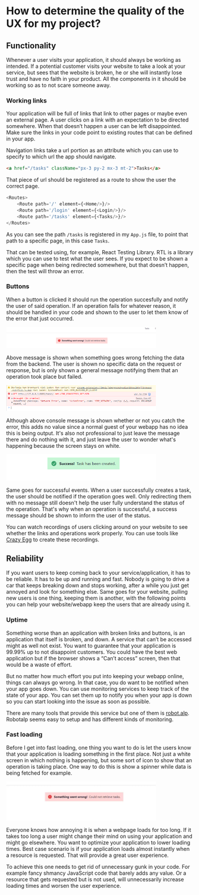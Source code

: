 # How to determine the quality of the UX for my project?

## Functionality

Whenever a user visits your application, it should always be working as intended. If a potential customer visits your website to take a look at your service, but sees that the website is broken, he or she will instantly lose trust and have no faith in your product. All the components in it should be working so as to not scare someone away.

### Working links

Your application will be full of links that link to other pages or maybe even an external page. A user clicks on a link with an expectation to be directed somewhere. When that doesn’t happen a user can be left disappointed. Make sure the links in your code point to existing routes that can be defined in your app.

Navigation links take a url portion as an attribute which you can use to specify to which url the app should navigate.
```html
<a href="/tasks" className="px-3 py-2 mx-3 mt-2">Tasks</a>
```

That piece of url should be registered as a route to show the user the correct page.

```javascript
<Routes>
    <Route path='/' element={<Home/>}/>
    <Route path='/login' element={<Login/>}/>
    <Route path='/tasks' element={<Tasks/>}/>
</Routes>
```

As you can see the path `/tasks` is registered in my `App.js` file, to point that path to a specific page, in this case `Tasks`.

That can be tested using, for example, React Testing Library. RTL is a library which you can use to test what the user sees. If you expect to be shown a specific page when being redirected somewhere, but that doesn’t happen, then the test will throw an error.

### Buttons

When a button is clicked it should run the operation succesfully and notify the user of said operation. If an operation fails for whatever reason, it should be handled in your code and shown to the user to let them know of the error that just occurred.

<img src="../Images/error-message.png" width="80%"/>

Above message is shown when something goes wrong fetching the data from the backend. The user is shown no specific data on the request or response, but is only shown a general message notifying them that an operation took place but failed.

<img src="../Images/console-error-message.png"  width="80%"/>

Although above console message is shown whether or not you catch the error, this adds no value since a normal guest of your webapp has no idea this is being output. It's also not professional to just leave the message there and do nothing with it, and just leave the user to wonder what's happening because the screen stays on white.

<img src="../Images/success-message.png" width="80%">

Same goes for successful events. When a user successfully creates a task, the user should be notified if the operation goes well. Only redirecting them with no message still doesn't help the user fully understand the status of the operation. That's why when an operation is successful, a success message should be shown to inform the user of the status.

You can watch recordings of users clicking around on your website to see whether the links and operations work properly. You can use tools like [Crazy Egg](https://www.crazyegg.com/recordings?utm_source=google&utm_medium=blog) to create these recordings.

## Reliability

If you want users to keep coming back to your service/application, it has to be reliable. It has to be up and running and fast. Nobody is going to drive a car that keeps breaking down and stops working, after a while you just get annoyed and look for something else. Same goes for your website, pulling new users is one thing, keeping them is another, with the following points you can help your website/webapp keep the users that are already using it.

### Uptime

Something worse than an application with broken links and buttons, is an application that itself is broken, and down. A service that can’t be accessed might as well not exist. You want to guarantee that your application is 99.99% up to not disappoint customers. You could have the best web application but if the browser shows a “Can’t access” screen, then that would be a waste of effort.

But no matter how much effort you put into keeping your webapp online, things can always go wrong. In that case, you do want to be notified when your app goes down. You can use monitoring services to keep track of the state of your app. You can set them up to notify you when your app is down so you can start looking into the issue as soon as possible.

There are many tools that provide this service but one of them is [robot.alp](https://robotalp.com/en/website-monitoring). Robotalp seems easy to setup and has different kinds of monitoring.

### Fast loading

Before I get into fast loading, one thing you want to do is let the users know that your application is loading something in the first place. Not just a white screen in which nothing is happening, but some sort of icon to show that an operation is taking place. One way to do this is show a spinner while data is being fetched for example.

<img src="../Images/spinner.gif" width="80%"/>

Everyone knows how annoying it is when a webpage loads for too long. If it takes too long a user might change their mind on using your application and might go elsewhere. You want to optimize your application to lower loading times. Best case scenario is if your application loads almost instantly when a resource is requested. That will provide a great user experience.

To achieve this one needs to get rid of unnecessary gunk in your code. For example fancy shmancy JavaScript code that barely adds any value. Or a resource that gets requested but is not used, will unnecessarily increase loading times and worsen the user experience.
